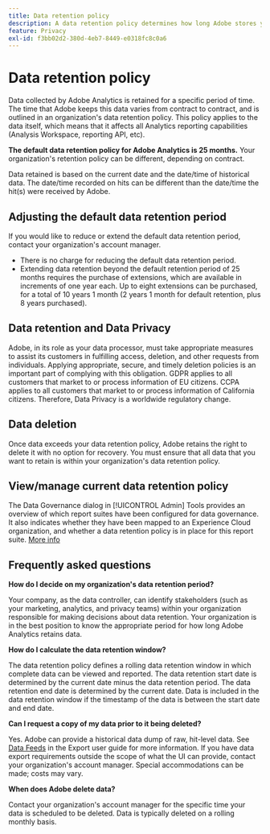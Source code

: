 ```yaml
---
title: Data retention policy
description: A data retention policy determines how long Adobe stores your data.
feature: Privacy
exl-id: f3bb02d2-380d-4eb7-8449-e0318fc8c0a6
---
```

# Data retention policy

Data collected by Adobe Analytics is retained for a specific period of time. The time that Adobe keeps this data varies from contract to contract, and is outlined in an organization's data retention policy. This policy applies to the data itself, which means that it affects all Analytics reporting capabilities (Analysis Workspace, reporting API, etc).

**The default data retention policy for Adobe Analytics is 25 months.** Your organization's retention policy can be different, depending on contract.

Data retained is based on the current date and the date/time of historical data. The date/time recorded on hits can be different than the date/time the hit(s) were received by Adobe.

## Adjusting the default data retention period

If you would like to reduce or extend the default data retention period, contact your organization's account manager.

* There is no charge for reducing the default data retention period.
* Extending data retention beyond the default retention period of 25 months requires the purchase of extensions, which are available in increments of one year each. Up to eight extensions can be purchased, for a total of 10 years 1 month (2 years 1 month for default retention, plus 8 years purchased).

## Data retention and Data Privacy

Adobe, in its role as your data processor, must take appropriate measures to assist its customers in fulfilling access, deletion, and other requests from individuals. Applying appropriate, secure, and timely deletion policies is an important part of complying with this obligation. GDPR applies to all customers that market to or process information of EU citizens. CCPA applies to all customers that market to or process information of California citizens. Therefore, Data Privacy is a worldwide regulatory change.

## Data deletion

Once data exceeds your data retention policy, Adobe retains the right to delete it with no option for recovery. You must ensure that all data that you want to retain is within your organization's data retention policy.

## View/manage current data retention policy

The Data Governance dialog in [!UICONTROL Admin] Tools provides an overview of which report suites have been configured for data governance. It also indicates whether they have been mapped to an Experience Cloud organization, and whether a data retention policy is in place for this report suite. [More info](/help/admin/c-data-governance/an-gdpr-workflow.md)

## Frequently asked questions

**How do I decide on my organization's data retention period?**

Your company, as the data controller, can identify stakeholders (such as your marketing, analytics, and privacy teams) within your organization responsible for making decisions about data retention. Your organization is in the best position to know the appropriate period for how long Adobe Analytics retains data.

**How do I calculate the data retention window?**

The data retention policy defines a rolling data retention window in which complete data can be viewed and reported. The data retention start date is determined by the current date minus the data retention period. The data retention end date is determined by the current date. Data is included in the data retention window if the timestamp of the data is between the start date and end date.

**Can I request a copy of my data prior to it being deleted?**

Yes. Adobe can provide a historical data dump of raw, hit-level data. See [Data Feeds](/help/export/analytics-data-feed/data-feed-overview.md) in the Export user guide for more information. If you have data export requirements outside the scope of what the UI can provide, contact your organization's account manager. Special accommodations can be made; costs may vary.

**When does Adobe delete data?**

Contact your organization's account manager for the specific time your data is scheduled to be deleted. Data is typically deleted on a rolling monthly basis.

